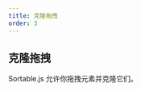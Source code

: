 ```yaml
---
title: 克隆拖拽
order: 3
---
```


## 克隆拖拽

Sortable.js 允许你拖拽元素并克隆它们。

<code src="./demos/SortableClone/index.tsx"></code>
